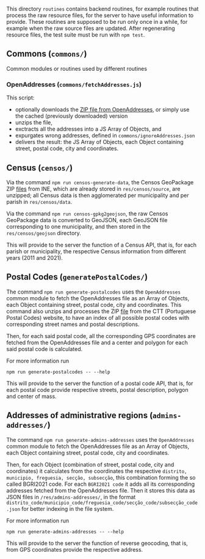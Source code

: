 This directory `routines` contains backend routines, for example routines that process the raw resource files, for the server to have useful information to provide. These routines are supposed to be run only once in a while, for example when the raw source files are updated. After regenerating resource files, the test suite must be run with `npm test`.

## Commons (`commons/`)

Common modules or routines used by different routines

### OpenAddresses (`commons/fetchAddresses.js`)

This script:

 - optionally downloads the [ZIP file from OpenAddresses](https://github.com/openaddresses/openaddresses/blob/master/sources/pt/countrywide.json), or simply use the cached (previously downloaded) version
 - unzips the file,
 - exctracts all the addresses into a JS Array of Objects, and
 - expurgates wrong addresses, defined in `commons/ignoreAddresses.json`
 - delivers the result: the JS Array of Objects, each Object containing street, postal code, city and coordinates.

## Census (`censos/`)

Via the command `npm run censos-generate-data`, the Censos GeoPackage ZIP [files](https://mapas.ine.pt/download/index2011.phtml) from INE, which are already stored in `res/censos/source`, are unzipped; all Census data is then agglomerated per municipality and per parish in `res/censos/data`. 

Via the command `npm run censos-gpkg2geojson`, the raw Censos GeoPackage data is converted to GeoJSON, each GeoJSON file corresponding to one municipality, and then stored in the `res/censos/geojson` directory.

This will provide to the server the function of a Census API, that is, for each parish or municipality, the respective Census information from different years (2011 and 2021).

## Postal Codes (`generatePostalCodes/`)

The command `npm run generate-postalcodes` uses the `OpenAddresses` common module to fetch the OpenAddresses file as an Array of Objects, each Object containing street, postal code, city and coordinates. This command also unzips and processes the ZIP [file](https://www.ctt.pt/feapl_2/app/restricted/postalCodeSearch/postalCodeDownloadFiles.jspx) from the CTT (Portuguese Postal Codes) website, to have an index of all possible postal codes with corresponding street names and postal descriptions. 

Then, for each said postal code, all the corresponding GPS coordinates are fetched from the OpenAddresses file and a center and polygon for each said postal code is calculated.

For more information run

```
npm run generate-postalcodes -- --help
```

This will provide to the server the function of a postal code API, that is, for each postal code provide respective streets, postal description, polygon and center of mass.

## Addresses of administrative regions (`admins-addresses/`)

The command `npm run generate-admins-addresses` uses the `OpenAddresses` common module to fetch the OpenAddresses file as an Array of Objects, each Object containing street, postal code, city and coordinates. 

Then, for each Object (combination of street, postal code, city and coordinates) it calculates from the coordinates the respective `distrito, municipio, freguesia, secção, subsecção`, this combination forming the so called BGRI2021 code. For each `BGRI2021 code` it adds all its corresponding addresses fetched from the OpenAddresses file. Then it stores this data as JSON files in `/res/admins-addresses/`, in the format `distrito_code/municipio_code/freguesia_code/secção_code/subsecção_code.json` for better indexing in the file system.

For more information run

```
npm run generate-admins-addresses -- --help
```

This will provide to the server the function of reverse geocoding, that is, from GPS coordinates provide the respective address.